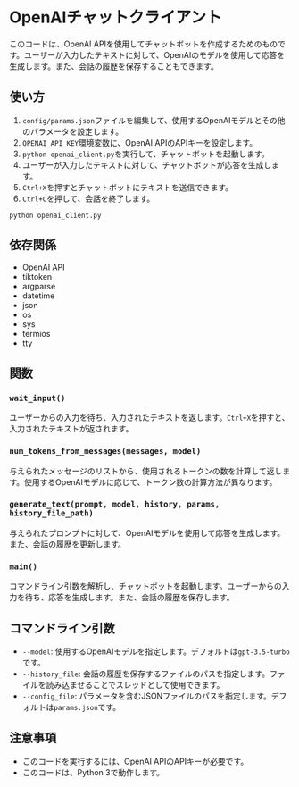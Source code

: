  # OpenAIチャットクライアント

このコードは、OpenAI APIを使用してチャットボットを作成するためのものです。ユーザーが入力したテキストに対して、OpenAIのモデルを使用して応答を生成します。また、会話の履歴を保存することもできます。

## 使い方

1. `config/params.json`ファイルを編集して、使用するOpenAIモデルとその他のパラメータを設定します。
2. `OPENAI_API_KEY`環境変数に、OpenAI APIのAPIキーを設定します。
3. `python openai_client.py`を実行して、チャットボットを起動します。
4. ユーザーが入力したテキストに対して、チャットボットが応答を生成します。
5. `Ctrl+X`を押すとチャットボットにテキストを送信できます。
6. `Ctrl+C`を押して、会話を終了します。

```
python openai_client.py 
```

## 依存関係

- OpenAI API
- tiktoken
- argparse
- datetime
- json
- os
- sys
- termios
- tty

 ## 関数

### `wait_input()`

ユーザーからの入力を待ち、入力されたテキストを返します。`Ctrl+X`を押すと、入力されたテキストが返されます。

### `num_tokens_from_messages(messages, model)`

与えられたメッセージのリストから、使用されるトークンの数を計算して返します。使用するOpenAIモデルに応じて、トークン数の計算方法が異なります。

### `generate_text(prompt, model, history, params, history_file_path)`

与えられたプロンプトに対して、OpenAIモデルを使用して応答を生成します。また、会話の履歴を更新します。

### `main()`

コマンドライン引数を解析し、チャットボットを起動します。ユーザーからの入力を待ち、応答を生成します。また、会話の履歴を保存します。

## コマンドライン引数

- `--model`: 使用するOpenAIモデルを指定します。デフォルトは`gpt-3.5-turbo`です。
- `--history_file`: 会話の履歴を保存するファイルのパスを指定します。ファイルを読み込ませることでスレッドとして使用できます。
- `--config_file`: パラメータを含むJSONファイルのパスを指定します。デフォルトは`params.json`です。

## 注意事項

- このコードを実行するには、OpenAI APIのAPIキーが必要です。
- このコードは、Python 3で動作します。